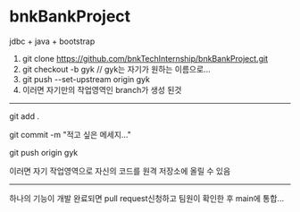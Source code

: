 # bnkBankProject
jdbc + java + bootstrap

1. git clone https://github.com/bnkTechInternship/bnkBankProject.git
2. git checkout -b gyk // gyk는 자기가 원하는 이름으로...
3. git push --set-upstream origin gyk
4. 이러면 자기만의 작업영역인 branch가 생성 된것
---

git add .

git commit -m "적고 싶은 메세지..."

git push origin gyk

이러면 자기 작업영역으로 자신의 코드를 원격 저장소에 올릴 수 있음

--- 

하나의 기능이 개발 완료되면 pull request신청하고 팀원이 확인한 후 main에 통합...
